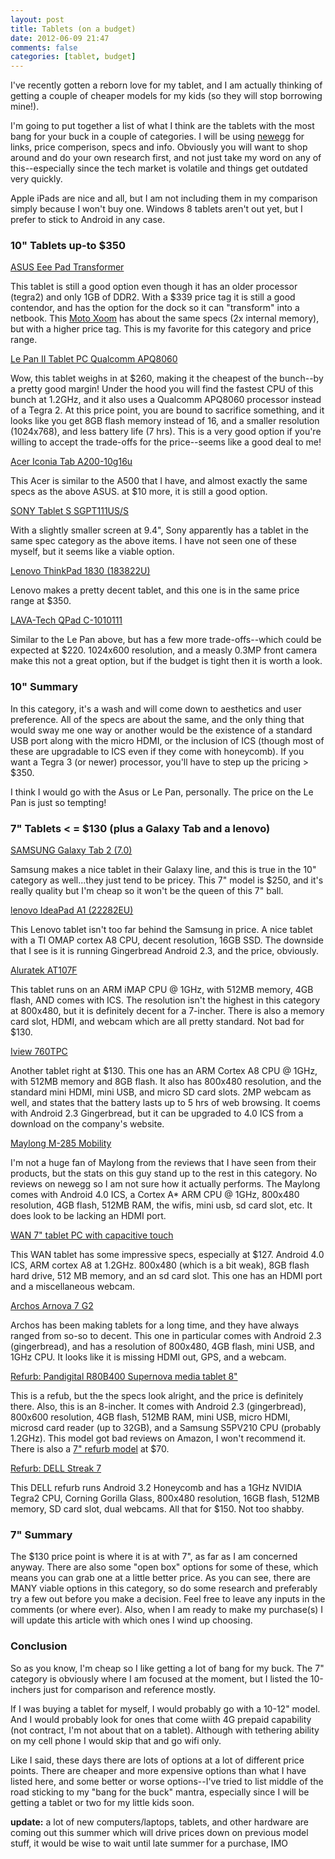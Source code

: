 ```yaml
---
layout: post
title: Tablets (on a budget)
date: 2012-06-09 21:47
comments: false
categories: [tablet, budget]
---
```


I've recently gotten a reborn love for my tablet, and I am actually thinking of getting a couple of cheaper models for my kids (so they will stop borrowing mine!).

I'm going to put together a list of what I think are the tablets with the most bang for your buck in a couple of categories.  I will be using [newegg](http://www.newegg.com) for links, price comperison, specs and info.  Obviously you will want to shop around and do your own research first, and not just take my word on any of this--especially since the tech market is volatile and things get outdated very quickly.

Apple iPads are nice and all, but I am not including them in my comparison simply because I won't buy one.  Windows 8 tablets aren't out yet, but I prefer to stick to Android in any case.

### 10" Tablets up-to $350

[ASUS Eee Pad Transformer](http://www.newegg.com/Product/Product.aspx?Item=N82E16834230018)

This tablet is still a good option even though it has an older processor (tegra2) and only 1GB of DDR2.  With a $339 price tag it is still a good contendor, and has the option for the dock so it can "transform" into a netbook.  This <a href="http://www.newegg.com/Product/Product.aspx?Item=N82E16834209001">Moto Xoom</a> has about the same specs (2x internal memory), but with a higher price tag.  This is my favorite for this category and price range.
 
<P>
<a href="http://www.newegg.com/Product/Product.aspx?Item=N82E16834322002">Le Pan II Tablet PC Qualcomm APQ8060</a>
<P>
Wow, this tablet weighs in at $260, making it the cheapest of the bunch--by a pretty good margin!  Under the hood you will find the fastest CPU of this bunch at 1.2GHz, and it also uses a Qualcomm APQ8060 processor instead of a Tegra 2.  At this price point, you are bound to sacrifice something, and it looks like you get 8GB flash memory instead of 16, and a smaller resolution (1024x768), and less battery life (7 hrs).  This is a very good option if you're willing to accept the trade-offs for the price--seems like a good deal to me!

<P>
<a href="http://www.newegg.com/Product/Product.aspx?Item=N82E16834215276">Acer Iconia Tab A200-10g16u</a>
<P>
This Acer is similar to the A500 that I have, and almost exactly the same specs as the above ASUS.  at $10 more, it is still a good option.
<P><P>

<a href="http://www.newegg.com/Product/Product.aspx?Item=N82E16834127535">SONY Tablet S SGPT111US/S</a>
<P>
With a slightly smaller screen at 9.4", Sony apparently has a tablet in the same spec category as the above items.  I have not seen one of these myself, but it seems like a viable option.
<P><P>

<a href="http://www.newegg.com/Product/Product.aspx?Item=N82E16834246292">Lenovo ThinkPad 1830 (183822U)</a>
<P>
Lenovo makes a pretty decent tablet, and this one is in the same price range at $350. 

<P><P>
<a href="http://www.newegg.com/Product/Product.aspx?Item=N82E16858726002">LAVA-Tech QPad C-1010111</a>
<P>
Similar to the Le Pan above, but has a few more trade-offs--which could be expected at $220.  1024x600 resolution, and a measly 0.3MP front camera make this not a great option, but if the budget is tight then it is worth a look.

<P><P>
<h3>10" Summary</h3>

In this category, it's a wash and will come down to aesthetics and user preference.  All of the specs are about the same, and the only thing that would sway me one way or another would be the existence of a standard USB port along with the micro HDMI, or the inclusion of ICS (though most of these are upgradable to ICS even if they come with honeycomb).  If you want a Tegra 3 (or newer) processor, you'll have to step up the pricing > $350.
<P>
I think I would go with the Asus or Le Pan, personally.  The price on the Le Pan is just so tempting!


<P>
<h3>7" Tablets < = $130 (plus a Galaxy Tab and a lenovo)</h3>
<P>
<a href="http://www.newegg.com/Product/Product.aspx?Item=N82E16834131287">SAMSUNG Galaxy Tab 2 (7.0)</a>
<P>
Samsung makes a nice tablet in their Galaxy line, and this is true in the 10" category as well...they just tend to be pricey.  This 7" model is $250, and it's really quality but I'm cheap so it won't be the queen of this 7" ball.

<P><P>
<a href="http://www.newegg.com/Product/Product.aspx?Item=N82E16834246233">lenovo IdeaPad A1 (22282EU) </a>
<P>
This Lenovo tablet isn't too far behind the Samsung in price.  A nice tablet with a TI OMAP cortex A8 CPU, decent resolution, 16GB SSD.  The downside that I see is it is running Gingerbread Android 2.3, and the price, obviously.

<P><P>
<a href="http://www.newegg.com/Product/Product.aspx?Item=N82E16858653009">Aluratek AT107F</a>
<P>
This tablet runs on an ARM iMAP CPU @ 1GHz, with 512MB memory, 4GB flash, AND comes with ICS. The resolution isn't the highest in this category at 800x480, but it is definitely decent for a 7-incher.  There is also a memory card slot, HDMI, and webcam which are all pretty standard.  Not bad for $130.

<P><P>
<a href="http://www.newegg.com/Product/Product.aspx?Item=N82E16858683003">Iview 760TPC</a>
<P>
Another tablet right at $130.  This one has an ARM Cortex A8 CPU @ 1GHz, with 512MB memory and 8GB flash. It also has 800x480 resolution, and the standard mini HDMI, mini USB, and micro SD card slots.  2MP webcam as well, and states that the battery lasts up to 5 hrs of web browsing.  It coems with Android 2.3 Gingerbread, but it can be upgraded to 4.0 ICS from a download on the company's website.

<P><P>
<a href="http://www.newegg.com/Product/Product.aspx?Item=N82E16858736005">Maylong M-285 Mobility</a>
<P>
I'm not a huge fan of Maylong from the reviews that I have seen from their products, but the stats on this guy stand up to the rest in this category.  No reviews on newegg so I am not sure how it actually performs.  The Maylong comes with Android 4.0 ICS, a Cortex A* ARM CPU @ 1GHz, 800x480 resolution, 4GB flash, 512MB RAM, the wifis, mini usb, sd card slot, etc.  It does look to be lacking an HDMI port.

<P><P>
<a href="http://www.newegg.com/Product/Product.aspx?Item=9SIA10U08R7214">WAN 7" tablet PC with capacitive touch</a>
<P>
This WAN tablet has some impressive specs, especially at $127.  Android 4.0 ICS, ARM cortex A8 at 1.2GHz.  800x480 (which is a bit weak), 8GB flash hard drive, 512 MB memory, and an sd card slot.  This one has an HDMI port and a miscellaneous webcam.  

<P><P>
<a href="http://www.newegg.com/Product/Product.aspx?Item=N82E16858501010">Archos Arnova 7 G2</a>
<P>
Archos has been making tablets for a long time, and they have always ranged from so-so to decent.  This one in particular comes with Android 2.3 (gingerbread), and has a resolution of 800x480, 4GB flash, mini USB, and 1GHz CPU.  It looks like it is missing HDMI out, GPS, and a webcam.

<P><P>
<a href="http://www.newegg.com/Product/Product.aspx?Item=N82E16858818009">Refurb: Pandigital R80B400 Supernova media tablet 8"</a>
<P>
This is a refub, but the the specs look alright, and the price is definitely there.  Also, this is an 8-incher.  
It comes with Android 2.3 (gingerbread), 800x600 resolution, 4GB flash, 512MB RAM, mini USB, micro HDMI, microsd card reader (up to 32GB), and a Samsung S5PV210 CPU (probably 1.2GHz).  This model got bad reviews on Amazon, I won't recommend it.  There is also a <a href="http://www.newegg.com/Product/Product.aspx?Item=N82E16858818008">7" refurb model</a> at $70.

<P><P>
<a href="http://www.newegg.com/Product/Product.aspx?Item=N82E16834200478">Refurb: DELL Streak 7</a>
<P>
This DELL refurb runs Android 3.2 Honeycomb and has a 1GHz NVIDIA Tegra2 CPU, Corning Gorilla Glass, 800x480 resolution, 16GB flash, 512MB memory, SD card slot, dual webcams.  All that for $150.  Not too shabby.


<h3>7" Summary</h3>

The $130 price point is where it is at with 7", as far as I am concerned anyway.  There are also some "open box" options for some of these, which means you can grab one at a little better price.  As you can see, there are MANY viable options in this category, so do some research and preferably try a few out before you make a decision.  Feel free to leave any inputs in the comments (or where ever).  Also, when I am ready to make my purchase(s) I will update this article with which ones I wind up choosing.

<P>
<h3>Conclusion</h3>
So as you know, I'm cheap so I like getting a lot of bang for my buck.  The 7" category is obviously where I am focused at the moment, but I listed the 10-inchers just for comparison and reference mostly.  
<P>

If I was buying a tablet for myself, I would probably go with a 10-12" model.  And I would probably look for ones that come wiith 4G prepaid capability (not contract, I'm not about that on a tablet).  Although with tethering ability on my cell phone I would skip that and go wifi only.
<P>
Like I said, these days there are lots of options at a lot of different price points.  There are cheaper and more expensive options than what I have listed here, and some better or worse options--I've tried to list middle of the road sticking to my "bang for the buck" mantra, especially since I will be getting a tablet or two for my little kids soon.

<P><P>
<b>update:</b> a lot of new computers/laptops, tablets, and other hardware are coming out this summer which will drive prices down on previous model stuff, it would be wise to wait until late summer for a purchase, IMO
